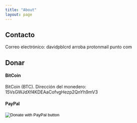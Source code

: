 ```yaml
---
title: "About"
layout: page
---
```

## Contacto

Correo electrónico: davidpblcrd arroba protonmail punto com

<!--[![gnu_social](/images/gnu_social.png)](https://quitter.is/davidpblcrd)-->

<!--a href="https://twitter.com/davidpblcrd"><img src="{{ site.url }}/images/twitter.png" width="70"></a-->

## Donar

#### BitCoin

BitCoin (BTC). Dirección del monedero: 15VsGWJdXf4KDEAaCofvgHezp2QnYh9mV3

#### PayPal

<form action="https://www.paypal.com/cgi-bin/webscr" method="post" target="_top">
<input type="hidden" name="cmd" value="_s-xclick" />
<input type="hidden" name="hosted_button_id" value="N4DSZ24YBNCQJ" />
<input type="image" src="https://www.paypalobjects.com/es_ES/ES/i/btn/btn_donateCC_LG.gif" border="0" name="submit" title="PayPal - The safer, easier way to pay online!" alt="Donate with PayPal button" />
<img alt="" border="0" src="https://www.paypal.com/es_ES/i/scr/pixel.gif" width="1" height="1" />
</form>
